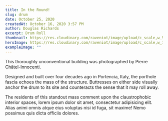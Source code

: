 ```yaml
---
title: In the Round!
slug: drum
date: October 25, 2020
createdAt: October 16, 2020 3:57 PM
author: Douglas Richards
excerpt: Drum Roll
thumbnail: https://res.cloudinary.com/raveniot/image/upload/c_scale,w_500/v1619638134/drumroll_wy6xwb.jpg
heroImage: https://res.cloudinary.com/raveniot/image/upload/c_scale,w_1000/v1619638134/drumroll_wy6xwb.jpg
exampleImage: ""
---
```


This thoroughly unconventional building was photographed by Pierre Châtel-Innocenti.

Designed and built over four decades ago in Portencia, Italy, the porthole fascia echoes the mass of the structure. Buttresses on either side visually anchor the drum to its site and counteracts the sense that it may roll away.

The residents of this standout mass comment upon the claustrophobic interior spaces, lorem ipsum dolor sit amet, consectetur adipisicing elit. Alias animi omnis atque eius voluptas nisi id fuga, sit maxime! Nemo possimus quis dicta officiis dolores.
